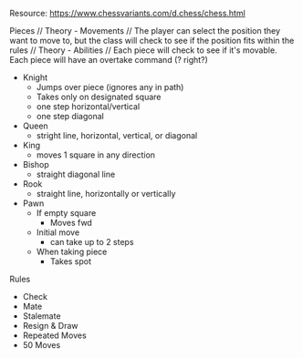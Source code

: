 Resource: https://www.chessvariants.com/d.chess/chess.html

Pieces
// Theory - Movements //
The player can select the position they want to move to, but the class will check to see if the position fits within the rules
// Theory - Abilities //
Each piece will check to see if it's movable.
Each piece will have an overtake command (? right?)

- Knight
  - Jumps over piece (ignores any in path)
  - Takes only on designated square
  - one step horizontal/vertical
  - one step diagonal
- Queen
  - stright line, horizontal, vertical, or diagonal
- King
  - moves 1 square in any direction
- Bishop
  - straight diagonal line
- Rook
  - straight line, horizontally or vertically
- Pawn
  - If empty square
    - Moves fwd
  - Initial move
    - can take up to 2 steps
  - When taking piece
    - Takes spot

Rules

- Check
- Mate
- Stalemate
- Resign & Draw
- Repeated Moves
- 50 Moves
